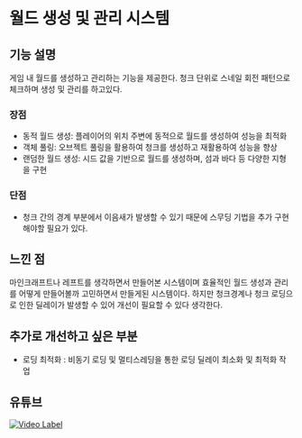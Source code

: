 # 월드 생성 및 관리 시스템

## 기능 설명
 게임 내 월드를 생성하고 관리하는 기능을 제공한다. 청크 단위로 스네일 회전 패턴으로 체크하며 생성 및 관리를 하고있다.
 ### 장점
 - 동적 월드 생성: 플레이어의 위치 주변에 동적으로 월드를 생성하여 성능을 최적화
 - 객체 풀링: 오브젝트 풀링을 활용하여 청크를 생성하고 재활용하여 성능을 향상
 - 랜덤한 월드 생성: 시드 값을 기반으로 월드를 생성하며, 섬과 바다 등 다양한 지형을 구현

 ### 단점
 - 청크 간의 경계 부분에서 이음새가 발생할 수 있기 때문에 스무딩 기법을 추가 구현해야할 필요가 있다.
 
## 느낀 점
 마인크래프트나 레프트를 생각하면서 만들어본 시스템이며 효율적인 월드 생성과 관리를 어떻게 만들어볼까 고민하면서 만들게된 시스템이다.
하지만 청크경계나 청크 로딩으로 인한 딜레이가 발생할 수 있어 개선이 필요할 수 있다 생각한다.
 
## 추가로 개선하고 싶은 부분
 - 로딩 최적화 : 비동기 로딩 및 멀티스레딩을 통한 로딩 딜레이 최소화 및 최적화 작업
 
## 유튜브
 [![Video Label](http://img.youtube.com/vi/bbcdDrUW3Mg/0.jpg)](https://youtu.be/bbcdDrUW3Mg)
 
